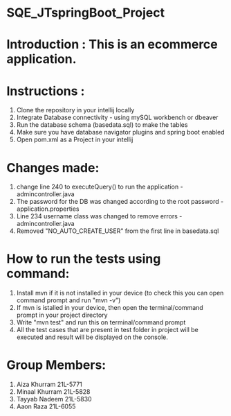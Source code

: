 # SQE_JTspringBoot_Project

# Introduction : This is an ecommerce application.

# Instructions :
1. Clone the repository in your intellij locally
2. Integrate Database connectivity - using mySQL workbench or dbeaver 
3. Run the database schema (basedata.sql) to make the tables
4. Make sure you have database navigator plugins and spring boot enabled
5. Open pom.xml as a Project in your intellij

# Changes made:
1. change line 240 to executeQuery() to run the application - admincontroller.java
2. The password for the DB was changed according to the root password - application.properties
3. Line 234 username class was changed to remove errors -admincontroller.java
4. Removed "NO_AUTO_CREATE_USER" from the first line in basedata.sql

# How to run the tests using command:
1. Install mvn if it is not installed in your device (to check this you can open command prompt and run "mvn -v")
2. If mvn is istalled in your device, then open the terminal/command prompt in your project directory
3. Write "mvn test" and run this on terminal/command prompt
4. All the test cases that are present in test folder in project will be executed and result will be displayed on the console.

# Group Members:
1. Aiza Khurram  21L-5771
2. Minaal Khurram 21L-5828
3. Tayyab Nadeem  21L-5830
4. Aaon Raza  21L-6055
   
